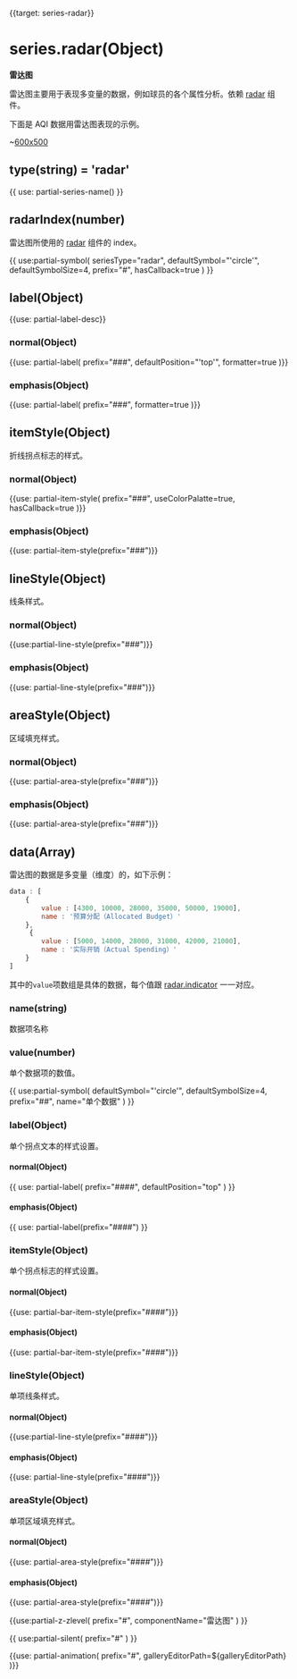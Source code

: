 
{{target: series-radar}}

# series.radar(Object)

**雷达图**

雷达图主要用于表现多变量的数据，例如球员的各个属性分析。依赖 [radar](~radar) 组件。

下面是 AQI 数据用雷达图表现的示例。

~[600x500](${galleryViewPath}radar-aqi&edit=1&reset=1)

## type(string) = 'radar'

{{ use: partial-series-name() }}

## radarIndex(number)

雷达图所使用的 [radar](~radar) 组件的 index。

{{ use:partial-symbol(
    seriesType="radar",
    defaultSymbol="'circle'",
    defaultSymbolSize=4,
    prefix="#",
    hasCallback=true
) }}

## label(Object)
{{use: partial-label-desc}}
### normal(Object)
{{use: partial-label(
    prefix="###",
    defaultPosition="'top'",
    formatter=true
)}}
### emphasis(Object)
{{use: partial-label(
    prefix="###",
    formatter=true
)}}

## itemStyle(Object)
折线拐点标志的样式。
### normal(Object)
{{use: partial-item-style(
    prefix="###",
    useColorPalatte=true,
    hasCallback=true
)}}
### emphasis(Object)
{{use: partial-item-style(prefix="###")}}

## lineStyle(Object)
线条样式。
### normal(Object)
{{use:partial-line-style(prefix="###")}}
### emphasis(Object)
{{use: partial-line-style(prefix="###")}}

## areaStyle(Object)
区域填充样式。
### normal(Object)
{{use: partial-area-style(prefix="###")}}
### emphasis(Object)
{{use: partial-area-style(prefix="###")}}


## data(Array)

雷达图的数据是多变量（维度）的，如下示例：

```js
data : [
    {
        value : [4300, 10000, 28000, 35000, 50000, 19000],
        name : '预算分配（Allocated Budget）'
    },
     {
        value : [5000, 14000, 28000, 31000, 42000, 21000],
        name : '实际开销（Actual Spending）'
    }
]
```

其中的`value`项数组是具体的数据，每个值跟 [radar.indicator](~radar.indicator) 一一对应。

### name(string)
数据项名称

### value(number)
单个数据项的数值。

{{ use:partial-symbol(
    defaultSymbol="'circle'",
    defaultSymbolSize=4,
    prefix="##",
    name="单个数据"
) }}

### label(Object)
单个拐点文本的样式设置。
#### normal(Object)
{{ use: partial-label(
    prefix="####",
    defaultPosition="top"
) }}
#### emphasis(Object)
{{ use: partial-label(prefix="####") }}

### itemStyle(Object)
单个拐点标志的样式设置。
#### normal(Object)
{{use: partial-bar-item-style(prefix="####")}}
#### emphasis(Object)
{{use: partial-bar-item-style(prefix="####")}}

### lineStyle(Object)
单项线条样式。
#### normal(Object)
{{use:partial-line-style(prefix="####")}}
#### emphasis(Object)
{{use: partial-line-style(prefix="####")}}

### areaStyle(Object)
单项区域填充样式。
#### normal(Object)
{{use: partial-area-style(prefix="####")}}
#### emphasis(Object)
{{use: partial-area-style(prefix="####")}}


{{use:partial-z-zlevel(
    prefix="#",
    componentName="雷达图"
) }}

{{ use:partial-silent(
    prefix="#"
) }}

{{use: partial-animation(
    prefix="#",
    galleryEditorPath=${galleryEditorPath}
)}}